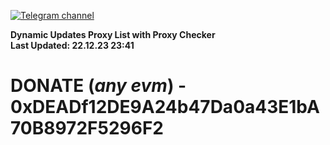[![Telegram channel](https://img.shields.io/endpoint?url=https://runkit.io/damiankrawczyk/telegram-badge/branches/master?url=https://t.me/n4z4v0d)](https://t.me/n4z4v0d) 

**Dynamic Updates Proxy List with Proxy Checker**  
**Last Updated: 22.12.23 23:41**

# DONATE (_any evm_) - 0xDEADf12DE9A24b47Da0a43E1bA70B8972F5296F2

